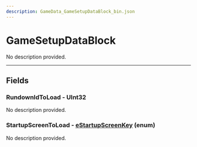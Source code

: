 ```yaml
---
description: GameData_GameSetupDataBlock_bin.json
---
```


# GameSetupDataBlock

No description provided.

***

## Fields

### RundownIdToLoad - UInt32

No description provided.

### StartupScreenToLoad - [eStartupScreenKey](../enum-types.md#estartupscreenkey) (enum)

No description provided.
